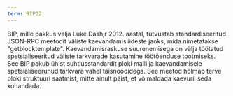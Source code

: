 ```yaml
---
term: BIP22
---
```


BIP, mille pakkus välja Luke Dashjr 2012. aastal, tutvustab standardiseeritud JSON-RPC meetodit väliste kaevandamisliideste jaoks, mida nimetatakse "getblocktemplate". Kaevandamisraskuse suurenemisega on välja töötatud spetsialiseeritud väliste tarkvarade kasutamine töötõenduse tootmiseks. See BIP pakub ühist suhtlusstandardit ploki malli ja kaevandamisele spetsialiseerunud tarkvara vahel täisnoodidega. See meetod hõlmab terve ploki struktuuri saatmist, mitte ainult päist, et võimaldada kaevuril seda kohandada.